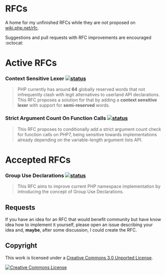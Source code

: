 # RFCs

A home for my unfinished RFCs while they are not proposed on [wiki.php.net/rfc](https://wiki.php.net/rfc).

Suggestions and pull requests with RFC improvements are encouraged :octocat:

# Active RFCs

### Context Sensitive Lexer [![status](https://img.shields.io/badge/Status-Voting-green.svg?style=flat-square)](https://wiki.php.net/rfc/context_sensitive_lexer)

> PHP currently has around **64** globally reserved words that not infrequently clash with legit alternatives to userland API declarations. This RFC proposes a solution for that by adding a **context sensitive lexer** with support for **semi-reserved** words.

### Strict Argument Count On Function Calls [![status](https://img.shields.io/badge/Status-Draft-blue.svg?style=flat-square)](https://wiki.php.net/rfc/strict_argcount)

> This RFC proposes to conditionally add a strict argument count check for function calls on PHP7, being sensitive towards implementations already depending on the variable-length argument lists API.

# Accepted RFCs

### Group Use Declarations [![status](https://img.shields.io/badge/Status-Accepted-green.svg?style=flat-square)](https://wiki.php.net/rfc/group_use_declarations)

> This RFC aims to improve current PHP namespace implementation by introducing the concept of Group Use Declarations.

## Requests

If you have an idea for an RFC that would benefit community but have know idea how to implement it yourself, please open an issue describing your idea and, **maybe**, after some discussion, I could create the RFC.

## Copyright

This work is licensed under a [Creative Commons 3.0 Unported License](http://creativecommons.org/licenses/by-nc-sa/3.0/).

<a rel="license" href="http://creativecommons.org/licenses/by-nc-sa/3.0/">
    <img alt="Creative Commons License" src="https://i.creativecommons.org/l/by-nc-sa/3.0/88x31.png" />
</a>
